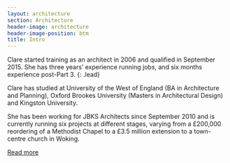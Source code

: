 ```yaml
---
layout: architecture
section: Architecture
header-image: architecture
header-image-position: btm
title: Intro
---
```



Clare started training as an architect in 2006 and qualified in September 2015. She has three years’ experience running jobs, and six months experience post-Part 3. 
{: .lead}

Clare has studied at University of the West of England (BA in Architecture and Planning), Oxford Brookes University (Masters in Architectural Design) and Kingston University.

She has been working for JBKS Architects since September 2010 and is currently running six projects at different stages, varying from a £200,000 reordering of a Methodist Chapel to a £3.5 million extension to a town-centre church in Woking.

<div class="button">
	<a href="/architecture/bio">Read more</a>
</div>

